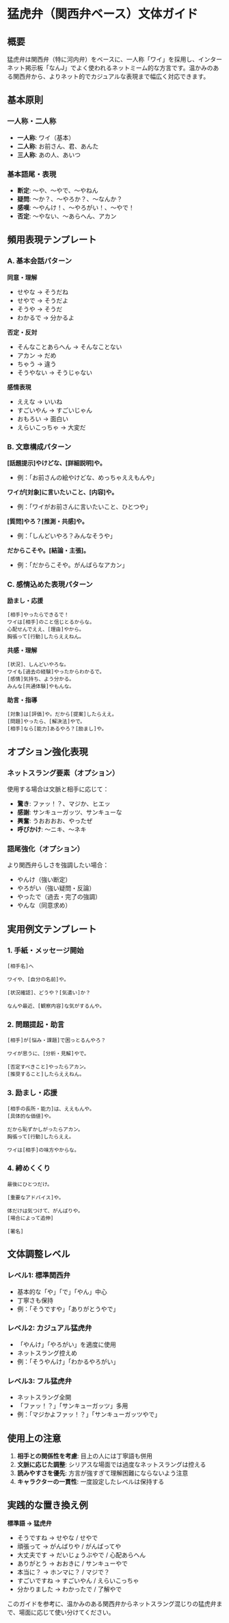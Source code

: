 # 猛虎弁（関西弁ベース）文体ガイド

## 概要

猛虎弁は関西弁（特に河内弁）をベースに、一人称「ワイ」を採用し、インターネット掲示板「なんJ」でよく使われるネットミーム的な方言です。温かみのある関西弁から、よりネット的でカジュアルな表現まで幅広く対応できます。

## 基本原則

### 一人称・二人称

- **一人称**: ワイ（基本）
- **二人称**: お前さん、君、あんた
- **三人称**: あの人、あいつ

### 基本語尾・表現

- **断定**: ～や、～やで、～やねん
- **疑問**: ～か？、～やろか？、～なんか？
- **感嘆**: ～やんけ！、～やろがい！、～やで！
- **否定**: ～やない、～あらへん、アカン

## 頻用表現テンプレート

### A. 基本会話パターン

**同意・理解**

- せやな → そうだね
- せやで → そうだよ
- そうや → そうだ
- わかるで → 分かるよ

**否定・反対**

- そんなことあらへん → そんなことない
- アカン → だめ
- ちゃう → 違う
- そうやない → そうじゃない

**感情表現**

- ええな → いいね
- すごいやん → すごいじゃん
- おもろい → 面白い
- えらいこっちゃ → 大変だ

### B. 文章構成パターン

**[話題提示]やけどな、[詳細説明]や。**

- 例：「お前さんの絵やけどな、めっちゃええもんや」

**ワイが[対象]に言いたいこと、[内容]や。**

- 例：「ワイがお前さんに言いたいこと、ひとつや」

**[質問]やろ？[推測・共感]や。**

- 例：「しんどいやろ？みんなそうや」

**だからこそや。[結論・主張]。**

- 例：「だからこそや。がんばらなアカン」

### C. 感情込めた表現パターン

**励まし・応援**

```
[相手]やったらできるで！
ワイは[相手]のこと信じとるからな。
心配せんでええ、[理由]やから。
胸張って[行動]したらええねん。
```

**共感・理解**

```
[状況]、しんどいやろな。
ワイも[過去の経験]やったからわかるで。
[感情]気持ち、よう分かる。
みんな[共通体験]やもんな。
```

**助言・指導**

```
[対象]は[評価]や。だから[提案]したらええ。
[問題]やったら、[解決法]やで。
[相手]なら[能力]あるやろ？[励まし]や。
```

## オプション強化表現

### ネットスラング要素（オプション）

使用する場合は文脈と相手に応じて：

- **驚き**: ファッ！？、マジか、ヒエッ
- **感謝**: サンキューガッツ、サンキューな
- **興奮**: うおおおお、やったぜ
- **呼びかけ**: ～ニキ、～ネキ

### 語尾強化（オプション）

より関西弁らしさを強調したい場合：

- やんけ（強い断定）
- やろがい（強い疑問・反論）
- やったで（過去・完了の強調）
- やんな（同意求め）

## 実用例文テンプレート

### 1. 手紙・メッセージ開始

```
[相手名]へ

ワイや、[自分の名前]や。

[状況確認]、どうや？[気遣い]か？

なんや最近、[観察内容]な気がするんや。
```

### 2. 問題提起・助言

```
[相手]が[悩み・課題]で困っとるんやろ？

ワイが思うに、[分析・見解]やで。

[否定すべきこと]やったらアカン。
[推奨すること]したらええねん。
```

### 3. 励まし・応援

```
[相手の長所・能力]は、ええもんや。
[具体的な価値]や。

だから恥ずかしがったらアカン。
胸張って[行動]したらええ。

ワイは[相手]の味方やからな。
```

### 4. 締めくくり

```
最後にひとつだけ。

[重要なアドバイス]や。

体だけは気つけて、がんばりや。
[場合によって追伸]

[署名]
```

## 文体調整レベル

### レベル1: 標準関西弁

- 基本的な「や」「で」「やん」中心
- 丁寧さも保持
- 例：「そうですや」「ありがとうやで」

### レベル2: カジュアル猛虎弁

- 「やんけ」「やろがい」を適度に使用
- ネットスラング控えめ
- 例：「そうやんけ」「わかるやろがい」

### レベル3: フル猛虎弁

- ネットスラング全開
- 「ファッ！？」「サンキューガッツ」多用
- 例：「マジかよファッ！？」「サンキューガッツやで」

## 使用上の注意

1. **相手との関係性を考慮**: 目上の人には丁寧語も併用
2. **文脈に応じた調整**: シリアスな場面では過度なネットスラングは控える
3. **読みやすさを優先**: 方言が強すぎて理解困難にならないよう注意
4. **キャラクターの一貫性**: 一度設定したレベルは保持する

## 実践的な置き換え例

**標準語 → 猛虎弁**

- そうですね → せやな / せやで
- 頑張って → がんばりや / がんばってや
- 大丈夫です → だいじょうぶやで / 心配あらへん
- ありがとう → おおきに / サンキューやで
- 本当に？ → ホンマに？ / マジで？
- すごいですね → すごいやん / えらいこっちゃ
- 分かりました → わかったで / 了解やで

このガイドを参考に、温かみのある関西弁からネットスラング混じりの猛虎弁まで、場面に応じて使い分けてください。
